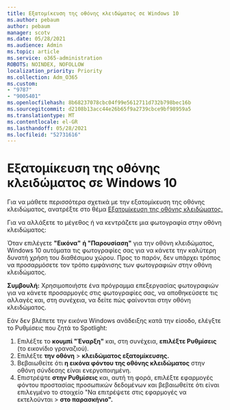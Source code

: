 ```yaml
---
title: Εξατομίκευση της οθόνης κλειδώματος σε Windows 10
ms.author: pebaum
author: pebaum
manager: scotv
ms.date: 05/28/2021
ms.audience: Admin
ms.topic: article
ms.service: o365-administration
ROBOTS: NOINDEX, NOFOLLOW
localization_priority: Priority
ms.collection: Adm_O365
ms.custom:
- "9787"
- "9005401"
ms.openlocfilehash: 8b68237078cbc04f99e5612711d732b798bec16b
ms.sourcegitcommit: d2108b13acc44e26b65f9a2739cbce9bf98959a5
ms.translationtype: MT
ms.contentlocale: el-GR
ms.lasthandoff: 05/28/2021
ms.locfileid: "52731616"
---
```

# <a name="personalize-your-lock-screen-in-windows-10"></a>Εξατομίκευση της οθόνης κλειδώματος σε Windows 10

Για να μάθετε περισσότερα σχετικά με την εξατομίκευση της οθόνης κλειδώματος, ανατρέξτε στο θέμα [Εξατομίκευση της οθόνης κλειδώματος.](https://support.microsoft.com/windows/personalize-your-lock-screen-81dab9b0-35cf-887c-84a0-6de8ef72bea0)

Για να αλλάξετε το μέγεθος ή να κεντράζετε μια φωτογραφία στην οθόνη κλειδώματος:

Όταν επιλέγετε **"Εικόνα"** **ή "Παρουσίαση"** για την οθόνη κλειδώματος, Windows 10 αυτόματα τις φωτογραφίες σας για να κάνετε την καλύτερη δυνατή χρήση του διαθέσιμου χώρου. Προς το παρόν, δεν υπάρχει τρόπος να προσαρμόσετε τον τρόπο εμφάνισης των φωτογραφιών στην οθόνη κλειδώματος.

**Συμβουλή:** Χρησιμοποιήστε ένα πρόγραμμα επεξεργασίας φωτογραφιών για να κάνετε προσαρμογές στις φωτογραφίες σας, να αποθηκεύσετε τις αλλαγές και, στη συνέχεια, να δείτε πώς φαίνονται στην οθόνη κλειδώματος.

Εάν δεν βλέπετε την εικόνα Windows ανάδειξης κατά την είσοδο, ελέγξτε το Ρυθμίσεις που ζητά το Spotlight: 

1. Επιλέξτε το **κουμπί "Έναρξη"** και, στη συνέχεια, **επιλέξτε Ρυθμίσεις** (το εικονίδιο γραναζιού).
1. Επιλέξτε **την οθόνη**  >  **κλειδώματος εξατομίκευσης.**
1. Βεβαιωθείτε ότι **η εικόνα φόντου της οθόνης κλειδώματος** στην οθόνη σύνδεσης είναι ενεργοποιημένη.
1. Επιστρέψτε **στην Ρυθμίσεις** και, αυτή τη φορά, επιλέξτε εφαρμογές φόντου προστασίας προσωπικών δεδομένων και βεβαιωθείτε ότι είναι επιλεγμένο το στοιχείο "Να επιτρέψετε στις εφαρμογές να εκτελούνται  >   **στο παρασκήνιο".**